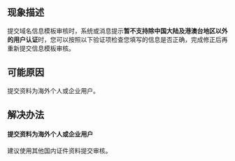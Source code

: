 
## 现象描述
提交域名信息模板审核时，系统或消息提示**暂不支持除中国大陆及港澳台地区以外的用户认证**时，您可以按照以下验证项检查您填写的信息是否正确，完成修正后再重新提交信息模板审核。

## 可能原因
提交资料为海外个人或企业用户。

## 解决办法
#### 提交资料为海外个人或企业用户
建议使用其他国内证件资料提交审核。
